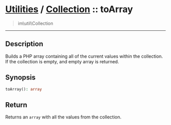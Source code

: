 # [Utilities](util.md) / [Collection](util-Collection.md) :: toArray
 > im\util\Collection
____

## Description
Builds a PHP array containing all of the current values within
the collection. If the collection is empty, and empty array is returned.

## Synopsis
```php
toArray(): array
```

## Return
Returns an `array` with all the values from the collection.
